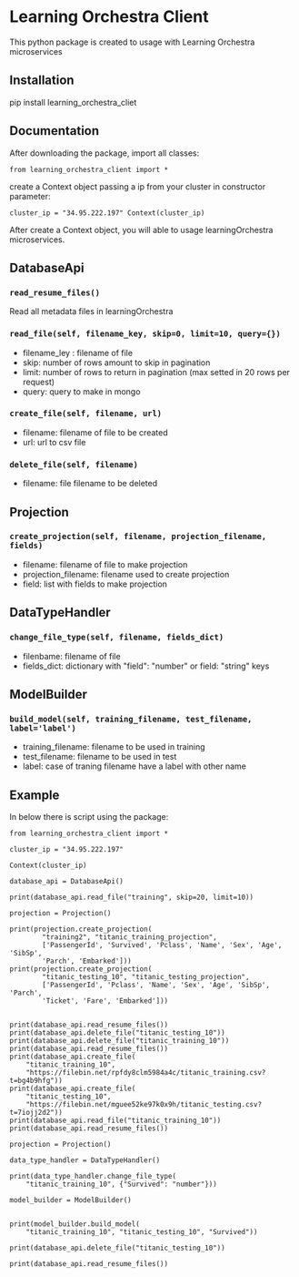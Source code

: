# Learning Orchestra Client
This python package is created to usage with Learning Orchestra microservices

## Installation
pip install learning_orchestra_cliet

## Documentation

After downloading the package, import all classes:

`
from learning_orchestra_client import *
`

create a Context object passing a ip from your cluster in constructor parameter:

`
cluster_ip = "34.95.222.197"
Context(cluster_ip)
`

After create a Context object, you will able to usage learningOrchestra microservices.

## DatabaseApi

### `read_resume_files()`

Read all metadata files in learningOrchestra

### `read_file(self, filename_key, skip=0, limit=10, query={})`
* filename_ley : filename of file
* skip: number of rows amount to skip in pagination
* limit: number of rows to return in pagination (max setted in 20 rows per request)
* query: query to make in mongo

### `create_file(self, filename, url)`
* filename: filename of file to be created
* url: url to csv file

### `delete_file(self, filename)`
* filename: file filename to be deleted

## Projection

### `create_projection(self, filename, projection_filename, fields)`

* filename: filename of file to make projection
* projection_filename: filename used to create projection
* field: list with fields to make projection 

## DataTypeHandler

### `change_file_type(self, filename, fields_dict)`
* filenbame: filename of file
* fields_dict: dictionary with "field": "number" or field: "string" keys  

## ModelBuilder

### `build_model(self, training_filename, test_filename, label='label')`

* training_filename: filename to be used in training
* test_filename: filename to be used in test
* label: case of traning filename have a label with other name

## Example

In below there is script using the package:


    from learning_orchestra_client import *

    cluster_ip = "34.95.222.197"

    Context(cluster_ip)

    database_api = DatabaseApi()

    print(database_api.read_file("training", skip=20, limit=10))

    projection = Projection()

    print(projection.create_projection(
            "training2", "titanic_training_projection",
            ['PassengerId', 'Survived', 'Pclass', 'Name', 'Sex', 'Age', 'SibSp',
            'Parch', 'Embarked']))
    print(projection.create_projection(
            "titanic_testing_10", "titanic_testing_projection",
            ['PassengerId', 'Pclass', 'Name', 'Sex', 'Age', 'SibSp', 'Parch',
            'Ticket', 'Fare', 'Embarked']))


    print(database_api.read_resume_files())
    print(database_api.delete_file("titanic_testing_10"))
    print(database_api.delete_file("titanic_training_10"))
    print(database_api.read_resume_files())
    print(database_api.create_file(
        "titanic_training_10",
        "https://filebin.net/rpfdy8clm5984a4c/titanic_training.csv?t=bg4b9hfg"))
    print(database_api.create_file(
        "titanic_testing_10",
        "https://filebin.net/mguee52ke97k0x9h/titanic_testing.csv?t=7iojj2d2"))
    print(database_api.read_file("titanic_training_10"))
    print(database_api.read_resume_files())

    projection = Projection()

    data_type_handler = DataTypeHandler()

    print(data_type_handler.change_file_type(
        "titanic_training_10", {"Survived": "number"}))

    model_builder = ModelBuilder()


    print(model_builder.build_model(
        "titanic_training_10", "titanic_testing_10", "Survived"))

    print(database_api.delete_file("titanic_testing_10"))

    print(database_api.read_resume_files())
